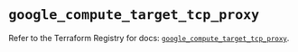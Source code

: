 # `google_compute_target_tcp_proxy`

Refer to the Terraform Registry for docs: [`google_compute_target_tcp_proxy`](https://registry.terraform.io/providers/hashicorp/google/5.29.0/docs/resources/compute_target_tcp_proxy).
